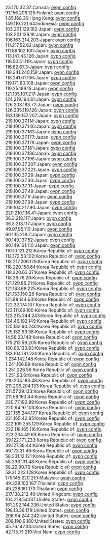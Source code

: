 23.170.32.37:Canada: [ovpn config](vpn/23_170_32_37.ovpn)  
91.156.206.125:Finland: [ovpn config](vpn/91_156_206_125.ovpn)  
1.65.168.36:Hong Kong: [ovpn config](vpn/1_65_168_36.ovpn)  
149.110.221.64:Indonesia: [ovpn config](vpn/149_110_221_64.ovpn)  
103.201.129.162:Japan: [ovpn config](vpn/103_201_129_162.ovpn)  
103.201.129.18:Japan: [ovpn config](vpn/103_201_129_18.ovpn)  
106.163.214.203:Japan: [ovpn config](vpn/106_163_214_203.ovpn)  
111.217.52.62:Japan: [ovpn config](vpn/111_217_52_62.ovpn)  
111.89.102.100:Japan: [ovpn config](vpn/111_89_102_100.ovpn)  
113.147.43.126:Japan: [ovpn config](vpn/113_147_43_126.ovpn)  
116.50.51.119:Japan: [ovpn config](vpn/116_50_51_119.ovpn)  
116.82.67.3:Japan: [ovpn config](vpn/116_82_67_3.ovpn)  
118.241.240.158:Japan: [ovpn config](vpn/118_241_240_158.ovpn)  
118.241.61.136:Japan: [ovpn config](vpn/118_241_61_136.ovpn)  
119.171.80.108:Japan: [ovpn config](vpn/119_171_80_108.ovpn)  
119.25.169.15:Japan: [ovpn config](vpn/119_25_169_15.ovpn)  
121.105.107.217:Japan: [ovpn config](vpn/121_105_107_217.ovpn)  
124.219.194.81:Japan: [ovpn config](vpn/124_219_194_81.ovpn)  
126.203.183.72:Japan: [ovpn config](vpn/126_203_183_72.ovpn)  
126.235.119.126:Japan: [ovpn config](vpn/126_235_119_126.ovpn)  
163.139.157.207:Japan: [ovpn config](vpn/163_139_157_207.ovpn)  
219.100.37.114:Japan: [ovpn config](vpn/219_100_37_114.ovpn)  
219.100.37.146:Japan: [ovpn config](vpn/219_100_37_146.ovpn)  
219.100.37.163:Japan: [ovpn config](vpn/219_100_37_163.ovpn)  
219.100.37.177:Japan: [ovpn config](vpn/219_100_37_177.ovpn)  
219.100.37.179:Japan: [ovpn config](vpn/219_100_37_179.ovpn)  
219.100.37.181:Japan: [ovpn config](vpn/219_100_37_181.ovpn)  
219.100.37.186:Japan: [ovpn config](vpn/219_100_37_186.ovpn)  
219.100.37.198:Japan: [ovpn config](vpn/219_100_37_198.ovpn)  
219.100.37.207:Japan: [ovpn config](vpn/219_100_37_207.ovpn)  
219.100.37.221:Japan: [ovpn config](vpn/219_100_37_221.ovpn)  
219.100.37.26:Japan: [ovpn config](vpn/219_100_37_26.ovpn)  
219.100.37.30:Japan: [ovpn config](vpn/219_100_37_30.ovpn)  
219.100.37.31:Japan: [ovpn config](vpn/219_100_37_31.ovpn)  
219.100.37.49:Japan: [ovpn config](vpn/219_100_37_49.ovpn)  
219.100.37.9:Japan: [ovpn config](vpn/219_100_37_9.ovpn)  
219.100.37.98:Japan: [ovpn config](vpn/219_100_37_98.ovpn)  
219.104.217.90:Japan: [ovpn config](vpn/219_104_217_90.ovpn)  
220.210.136.41:Japan: [ovpn config](vpn/220_210_136_41.ovpn)  
36.3.218.117:Japan: [ovpn config](vpn/36_3_218_117.ovpn)  
36.3.218.117:Japan: [ovpn config](vpn/36_3_218_117.ovpn)  
49.97.95.110:Japan: [ovpn config](vpn/49_97_95_110.ovpn)  
60.135.218.7:Japan: [ovpn config](vpn/60_135_218_7.ovpn)  
90.149.137.52:Japan: [ovpn config](vpn/90_149_137_52.ovpn)  
90.149.161.110:Japan: [ovpn config](vpn/90_149_161_110.ovpn)  
110.10.121.212:Korea Republic of: [ovpn config](vpn/110_10_121_212.ovpn)  
112.172.53.102:Korea Republic of: [ovpn config](vpn/112_172_53_102.ovpn)  
118.217.206.179:Korea Republic of: [ovpn config](vpn/118_217_206_179.ovpn)  
118.220.158.64:Korea Republic of: [ovpn config](vpn/118_220_158_64.ovpn)  
118.220.63.37:Korea Republic of: [ovpn config](vpn/118_220_63_37.ovpn)  
118.36.76.29:Korea Republic of: [ovpn config](vpn/118_36_76_29.ovpn)  
121.129.86.21:Korea Republic of: [ovpn config](vpn/121_129_86_21.ovpn)  
121.143.68.225:Korea Republic of: [ovpn config](vpn/121_143_68_225.ovpn)  
121.153.150.26:Korea Republic of: [ovpn config](vpn/121_153_150_26.ovpn)  
121.88.144.63:Korea Republic of: [ovpn config](vpn/121_88_144_63.ovpn)  
122.32.174.107:Korea Republic of: [ovpn config](vpn/122_32_174_107.ovpn)  
123.111.89.100:Korea Republic of: [ovpn config](vpn/123_111_89_100.ovpn)  
123.215.244.243:Korea Republic of: [ovpn config](vpn/123_215_244_243.ovpn)  
124.46.192.149:Korea Republic of: [ovpn config](vpn/124_46_192_149.ovpn)  
125.132.90.240:Korea Republic of: [ovpn config](vpn/125_132_90_240.ovpn)  
125.132.99.38:Korea Republic of: [ovpn config](vpn/125_132_99_38.ovpn)  
14.56.23.148:Korea Republic of: [ovpn config](vpn/14_56_23_148.ovpn)  
175.213.59.205:Korea Republic of: [ovpn config](vpn/175_213_59_205.ovpn)  
180.65.133.93:Korea Republic of: [ovpn config](vpn/180_65_133_93.ovpn)  
183.104.181.230:Korea Republic of: [ovpn config](vpn/183_104_181_230.ovpn)  
1.234.142.148:Korea Republic of: [ovpn config](vpn/1_234_142_148.ovpn)  
1.241.166.89:Korea Republic of: [ovpn config](vpn/1_241_166_89.ovpn)  
1.251.226.56:Korea Republic of: [ovpn config](vpn/1_251_226_56.ovpn)  
1.251.93.6:Korea Republic of: [ovpn config](vpn/1_251_93_6.ovpn)  
210.204.183.48:Korea Republic of: [ovpn config](vpn/210_204_183_48.ovpn)  
211.206.204.133:Korea Republic of: [ovpn config](vpn/211_206_204_133.ovpn)  
211.57.29.133:Korea Republic of: [ovpn config](vpn/211_57_29_133.ovpn)  
211.58.160.44:Korea Republic of: [ovpn config](vpn/211_58_160_44.ovpn)  
220.77.192.89:Korea Republic of: [ovpn config](vpn/220_77_192_89.ovpn)  
220.94.97.103:Korea Republic of: [ovpn config](vpn/220_94_97_103.ovpn)  
221.155.244.177:Korea Republic of: [ovpn config](vpn/221_155_244_177.ovpn)  
221.165.42.95:Korea Republic of: [ovpn config](vpn/221_165_42_95.ovpn)  
222.109.255.129:Korea Republic of: [ovpn config](vpn/222_109_255_129.ovpn)  
222.118.165.116:Korea Republic of: [ovpn config](vpn/222_118_165_116.ovpn)  
222.234.49.69:Korea Republic of: [ovpn config](vpn/222_234_49_69.ovpn)  
39.122.171.233:Korea Republic of: [ovpn config](vpn/39_122_171_233.ovpn)  
39.127.38.44:Korea Republic of: [ovpn config](vpn/39_127_38_44.ovpn)  
49.173.31.49:Korea Republic of: [ovpn config](vpn/49_173_31_49.ovpn)  
58.231.12.121:Korea Republic of: [ovpn config](vpn/58_231_12_121.ovpn)  
58.236.131.48:Korea Republic of: [ovpn config](vpn/58_236_131_48.ovpn)  
58.29.90.70:Korea Republic of: [ovpn config](vpn/58_29_90_70.ovpn)  
59.31.222.128:Korea Republic of: [ovpn config](vpn/59_31_222_128.ovpn)  
175.145.220.210:Malaysia: [ovpn config](vpn/175_145_220_210.ovpn)  
49.228.102.187:Thailand: [ovpn config](vpn/49_228_102_187.ovpn)  
49.228.161.170:Thailand: [ovpn config](vpn/49_228_161_170.ovpn)  
217.138.212.46:United Kingdom: [ovpn config](vpn/217_138_212_46.ovpn)  
104.218.54.137:United States: [ovpn config](vpn/104_218_54_137.ovpn)  
161.202.144.236:United States: [ovpn config](vpn/161_202_144_236.ovpn)  
198.13.36.179:United States: [ovpn config](vpn/198_13_36_179.ovpn)  
208.94.244.242:United States: [ovpn config](vpn/208_94_244_242.ovpn)  
209.190.9.180:United States: [ovpn config](vpn/209_190_9_180.ovpn)  
45.76.147.33:United States: [ovpn config](vpn/45_76_147_33.ovpn)  
42.115.71.219:Viet Nam: [ovpn config](vpn/42_115_71_219.ovpn)  
